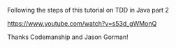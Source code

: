 
Following the steps of this tutorial on TDD in Java part 2

https://www.youtube.com/watch?v=s53d_gWMonQ

Thanks
Codemanship and Jason Gorman!